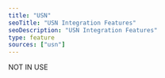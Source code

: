 ```yaml
---
title: "USN"
seoTitle: "USN Integration Features"
seoDescription: "USN Integration Features"
type: feature
sources: ["usn"]
---
```

NOT IN USE